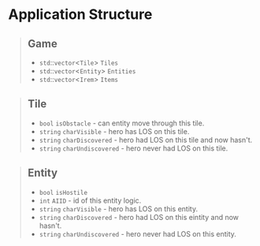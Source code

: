 # Application Structure

> ## Game
> 
> * `std`::`vector`<`Tile`> `Tiles`
> * `std`::`vector`<`Entity`> `Entities`
> * `std`::`vector`<`Irem`> `Items`

> ## Tile
>
> * `bool` `isObstacle` - can entity move through this tile.
> * `string` `charVisible` - hero has LOS on this tile.
> * `string` `charDiscovered` - hero had LOS on this tile and now hasn't.
> * `string` `charUndiscovered` - hero never had LOS on this tile.

> ## Entity
>
> * `bool` `isHostile`
> * `int` `AIID` - id of this entity logic. 
> * `string` `charVisible` - hero has LOS on this entity.
> * `string` `charDiscovered` - hero had LOS on this eintity and now hasn't.
> * `string` `charUndiscovered` - hero never had LOS on this entity.